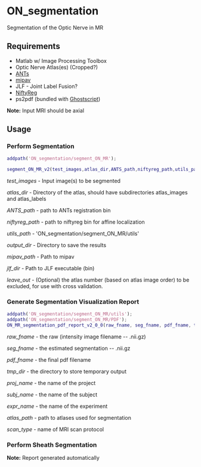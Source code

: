 # ON\_segmentation
Segmentation of the Optic Nerve in MR

## Requirements
* Matlab w/ Image Processing Toolbox
* Optic Nerve Atlas(es) (Cropped?)
* [ANTs](http://stnava.github.io/ANTs/)
* [mipav](https://mipav.cit.nih.gov/)
* JLF - Joint Label Fusion?
* [NiftyReg](http://cmictig.cs.ucl.ac.uk/wiki/index.php/NiftyReg)
* ps2pdf (bundled with [Ghostscript](https://www.ghostscript.com))

**Note:** Input MRI should be axial

## Usage
### Perform Segmentation
```matlab
addpath('ON_segmentation/segment_ON_MR');

segment_ON_MR_v2(test_images,atlas_dir,ANTS_path,niftyreg_path,utils_path,output_dir,mipav_path,jlf_dir,leave_out)
```
*test_images* - Input image(s) to be segmented

*atlas_dir* - Directory of the atlas, should have subdirectories atlas_images and atlas_labels

*ANTS_path* - path to ANTs registration bin

*niftyreg_path* - path to niftyreg bin for affine localization

*utils_path* - 'ON_segmentation/segment_ON_MR/utils'

*output_dir* - Directory to save the results

*mipav_path* - Path to mipav

*jlf_dir* - Path to JLF executable (bin)

*leave_out* - (Optional) the atlas number (based on atlas image order) to be excluded, for use with cross validation.

### Generate Segmentation Visualization Report
```matlab
addpath('ON_segmentation/segment_ON_MR/utils');
addpath('ON_segmentation/segment_ON_MR/PDF');
ON_MR_segmentation_pdf_report_v2_0_0(raw_fname, seg_fname, pdf_fname, tmp_dir, proj_name, subj_name, expr_name, atlas_path, scan_type)
```
*raw_fname* - the raw (intensity image filename -- .nii.gz)

*seg_fname* - the estimated segmentation -- .nii.gz

*pdf_fname* - the final pdf filename

*tmp_dir* - the directory to store temporary output

*proj_name* - the name of the project

*subj_name* - the name of the subject

*expr_name* - the name of the experiment

*atlas_path* - path to atlases used for segmentation

*scan_type* - name of MRI scan protocol

### Perform Sheath Segmentation 
**Note:** Report generated automatically
